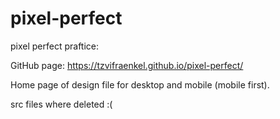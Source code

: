 # pixel-perfect
pixel perfect praftice:

GitHub page: https://tzvifraenkel.github.io/pixel-perfect/

Home page of design file for desktop and mobile (mobile first).

src files where deleted :(

